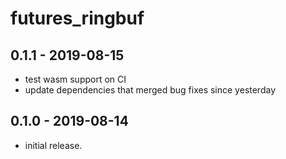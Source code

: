 # futures_ringbuf

## 0.1.1 - 2019-08-15

- test wasm support on CI
- update dependencies that merged bug fixes since yesterday

## 0.1.0 - 2019-08-14

- initial release.


